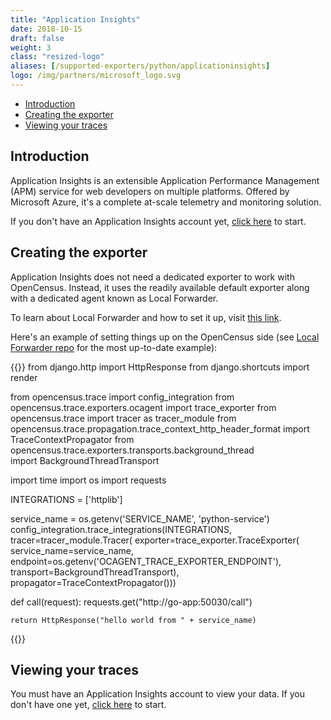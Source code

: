 ```yaml
---
title: "Application Insights"
date: 2018-10-15
draft: false
weight: 3
class: "resized-logo"
aliases: [/supported-exporters/python/applicationinsights]
logo: /img/partners/microsoft_logo.svg
---
```


- [Introduction](#introduction)
- [Creating the exporter](#creating-the-exporter)
- [Viewing your traces](#viewing-your-traces)

## Introduction
Application Insights is an extensible Application Performance Management (APM) service for web developers on multiple platforms. Offered by Microsoft Azure, it's a complete at-scale telemetry and monitoring solution.

If you don't have an Application Insights account yet, [click here](https://docs.microsoft.com/en-us/azure/application-insights/app-insights-overview) to start.

## Creating the exporter
Application Insights does not need a dedicated exporter to work with OpenCensus. Instead, it uses the readily available default exporter along with a dedicated agent known as Local Forwarder. 

To learn about Local Forwarder and how to set it up, visit [this link](https://docs.microsoft.com/en-us/azure/application-insights/opencensus-local-forwarder).

Here's an example of setting things up on the OpenCensus side (see [Local Forwarder repo](https://github.com/Microsoft/ApplicationInsights-LocalForwarder/blob/master/examples/opencensus/python-app/app/views.py) for the most up-to-date example):

{{<highlight python>}}
from django.http import HttpResponse
from django.shortcuts import render

from opencensus.trace import config_integration
from opencensus.trace.exporters.ocagent import trace_exporter
from opencensus.trace import tracer as tracer_module
from opencensus.trace.propagation.trace_context_http_header_format import TraceContextPropagator
from opencensus.trace.exporters.transports.background_thread \
    import BackgroundThreadTransport

import time
import os
import requests

INTEGRATIONS = ['httplib']

service_name = os.getenv('SERVICE_NAME', 'python-service')
config_integration.trace_integrations(INTEGRATIONS, tracer=tracer_module.Tracer(
    exporter=trace_exporter.TraceExporter(
        service_name=service_name,
        endpoint=os.getenv('OCAGENT_TRACE_EXPORTER_ENDPOINT'),
        transport=BackgroundThreadTransport),
    propagator=TraceContextPropagator()))


def call(request):
    requests.get("http://go-app:50030/call")

    return HttpResponse("hello world from " + service_name)
{{</highlight>}}


## Viewing your traces
You must have an Application Insights account to view your data. If you don't have one yet, [click here](https://docs.microsoft.com/en-us/azure/application-insights/app-insights-overview) to start.
